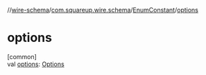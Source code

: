 //[wire-schema](../../../index.md)/[com.squareup.wire.schema](../index.md)/[EnumConstant](index.md)/[options](options.md)

# options

[common]\
val [options](options.md): [Options](../-options/index.md)
